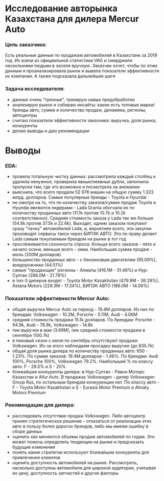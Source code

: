# Исследование авторынка Казахстана для дилера Mercur Auto

### Цель заказчика:
Есть реальные данные по продажам автомобилей в Казахстане за 2019 год. Их взяли из официальной статистики VAG и смерджили несколькими людьми в экселе вручную. Заказчик хочет, чтобы по этим данным я проанализировала рынок и вывела показатели эффективности их компании. А также подсказала дальнейшие шаги

### Задача исследователя:
- данные очень "грязные", тренирую навык предобработки
- анализирую рынок и собираю инсайты: какие есть топовые марки/бренды авто, сумма и количество продаж, динамика, регионы, автоцентры
- считаю показатели эффективности заказчика: выручка, доля рынка, конкуренты
- делаю выводы и даю рекомендации

# Выводы

### EDA:
- провела тотальную чистку данных: рассмотрела каждый столбец и удалила ненужное, проверила явные/неявные дубли, заполнила пропуски там, где это возможно и посмотрела на аномалии
- выяснила, что всего продали 52 676 машин на общую сумму 1.323 млрд. долларов. Самые популярные бренды - Toyota и Hyundai
- не смотря на то, что по количеству заказов/сумме продаж Toyota и Hyundai являются лидерами - Lada Granta обогнала их по количеству проданных авто (11.1k против 10.7k и 10.2k соответственно). Средняя стоимость заказа у Lada так же больше (54.8k против 37.5k и 22.6k). Выходит, одним заказом покупают сразу "пачку" автомобилей Lada, и, вероятнее всего, эти закупки производят сервисы такси через БИПЭК АВТО. Это по праву делает Lada самым покупаемым брендом на рынке в тот год
- прослеживается сезонность спроса: больше всего заказов - лето и начало осени, меньше всего - зима. Наибольшая сумма продаж - июль (200М долларов)
- большинство проданных авто - с бензиновым двигателем (95.09%), внедорожники (44.51%)
- самые "продающие" регионы - Алматы (416.1М - 31.46%) и Нур-Султан (288.0М - 21.78%)
- в топ-3 дилеров входят - Toyota Motor Kazakhstan (479.9M - 36.28%), Astana Motors (229.3M - 17.34%), БИПЭК АВТО (186.0M - 14.06%)

### Показатели эффективности Mercur Auto:
- общая выручка Mercur Auto за период - 19.4M долларов. Из них по брендам: Volkswagen - 10.2М, Porsche - 5.11М, Audi - 4.06М
- средняя стоимость продажи 15.1k долларов. По брендам: Porsche - 94.9k, Audi - 78.9k, Volkswagen - 14.8k
- пик выручки в мае (3.69М), пик средней стоимости продажи в сентябре (100.7k)
- в пиковый сезон с июня по сентябрь отсутствуют продажи Volkswagen. Из-за этого наблюдаем просадку выручки (до 835.7k)
- общая доля рынка дилера по количеству проданных авто: 650 - 1.23%. По сумме заказов: 19.4М долларов - 1.46%. По брендам: Audi 100%, Porsche 100%, Volkswagen 79.2%. Наибольший % по классу авто: F - 29.5% и S - 20%
- ближайшие конкуренты дилера: в Нур-Султан - Равон Моторс Казахстан и Allur Auto. В продажах Volkswagen - дилер Volkswagen Group Rus, по остальным брендам конкуренции нет. По классу авто - F - Toyota Motor Kazakhstan и S - Eurasia Motor Premium и Almaty Motors Premium

### Рекомендации для дилера:

- расследовать отсутствие продаж Volkswagen. Либо автоцентр принял стратегическое решение - отказаться от реализации этих авто в пользу более дорогих брендов, либо мы имеем ошибку в сборе данных
- оценить как меняются объемы продаж автомобилей по годам. Это может помочь определить тенденции на рынке и предсказать будущие изменения
- понять какие стратегии используют ближайшие конкуренты для привлечения клиентов
- оценить доступность автомобилей на рынке. Рассмотреть, насколько доступны автомобили для широкой аудитории, учитывая их цену, доступность запчастей и другие факторы 
